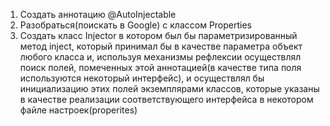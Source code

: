 1. Создать аннотацию @AutoInjectable
2. Разобраться(поискать в Google) с классом Properties
3. Создать класс Injector в котором был бы параметризированный метод inject, который принимал бы в качестве параметра объект любого класса и, используя механизмы рефлексии осуществлял поиск полей, помеченных этой аннотацией(в качестве типа поля используются некоторый интерфейс), и осуществлял бы инициализацию этих полей экземплярами классов, которые указаны в качестве реализации соответствующего интерфейса в некотором файле
   настроек(properites)